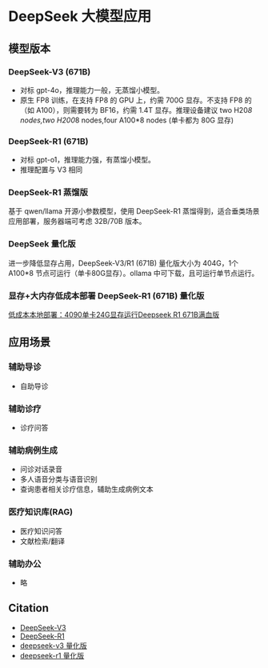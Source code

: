 # DeepSeek 大模型应用

## 模型版本

### DeepSeek-V3 (671B)

* 对标 gpt-4o，推理能力一般，无蒸馏小模型。
* 原生 FP8 训练，在支持 FP8 的 GPU 上，约需 700G 显存。不支持 FP8 的（如 A100），则需要转为 BF16，约需 1.4T 显存。推理设备建议 two H20*8 nodes,two H200*8 nodes,four A100*8 nodes (单卡都为 80G 显存)

### DeepSeek-R1 (671B)

* 对标 gpt-o1，推理能力强，有蒸馏小模型。
* 推理配置与 V3 相同

### DeepSeek-R1 蒸馏版

基于 qwen/llama 开源小参数模型，使用 DeepSeek-R1 蒸馏得到，适合垂类场景应用部署，服务器端可考虑 32B/70B 版本。

### DeepSeek 量化版

进一步降低显存占用，DeepSeek-V3/R1 (671B) 量化版大小为 404G，1个 A100*8 节点可运行（单卡80G显存）。ollama 中可下载，且可运行单节点运行。

### 显存+大内存低成本部署 DeepSeek-R1 (671B) 量化版

[低成本本地部署：4090单卡24G显存运行Deepseek R1 671B满血版](https://deepseek.csdn.net/67b6ab573c9cd21f4cb8d9ce.html)

## 应用场景

### 辅助导诊
* 自助导诊

### 辅助诊疗
* 诊疗问答

### 辅助病例生成
* 问诊对话录音
* 多人语音分类与语音识别
* 查询患者相关诊疗信息，辅助生成病例文本

### 医疗知识库(RAG)
* 医疗知识问答
* 文献检索/翻译

### 辅助办公
* 略

## Citation

* [DeepSeek-V3](https://github.com/deepseek-ai/DeepSeek-V3)
* [DeepSeek-R1](https://github.com/deepseek-ai/DeepSeek-R1)
* [deepseek-v3 量化版](https://ollama.com/library/deepseek-v3)
* [deepseek-r1 量化版](https://ollama.com/library/deepseek-r1)